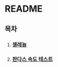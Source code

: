 # README

## 목차

1. ### [셀레늄](Selenium/LoginBot/README.md)

1. ### [판다스 속도 테스트](Pandas/speed_test/README.md)

